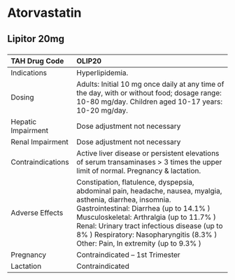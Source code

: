 # Atorvastatin

## Lipitor 20mg

##### 

| TAH Drug Code      | OLIP20                                                                                                                                                                                                                                                                                                                              |
|:-------------------|:------------------------------------------------------------------------------------------------------------------------------------------------------------------------------------------------------------------------------------------------------------------------------------------------------------------------------------|
| Indications        | Hyperlipidemia.                                                                                                                                                                                                                                                                                                                     |
| Dosing             | Adults: Initial 10 mg once daily at any time of the day, with or without food; dosage range: 10-80 mg/day. Children aged 10-17 years: 10-20 mg/day.                                                                                                                                                                                 |
| Hepatic Impairment | Dose adjustment not necessary                                                                                                                                                                                                                                                                                                       |
| Renal Impairment   | Dose adjustment not necessary                                                                                                                                                                                                                                                                                                       |
| Contraindications  | Active liver disease or persistent elevations of serum transaminases > 3 times the upper limit of normal. Pregnancy & lactation.                                                                                                                                                                                                    |
| Adverse Effects    | Constipation, flatulence, dyspepsia, abdominal pain, headache, nausea, myalgia, asthenia, diarrhea, insomnia. Gastrointestinal: Diarrhea (up to 14.1% ) Musculoskeletal: Arthralgia (up to 11.7% ) Renal: Urinary tract infectious disease (up to 8% ) Respiratory: Nasopharyngitis (8.3% ) Other: Pain, In extremity (up to 9.3% ) |
| Pregnancy          | Contraindicated – 1st Trimester                                                                                                                                                                                                                                                                                                     |
| Lactation          | Contraindicated                                                                                                                                                                                                                                                                                                                     |

